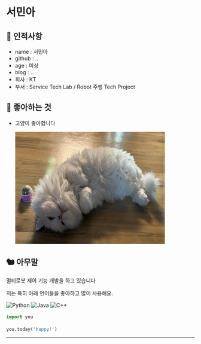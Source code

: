 # 서민아

## 🥸 인적사항

- name : 서민아
- github : ..
- age : 미상
- blog : ..
- 회사 : KT
- 부서 : Service Tech Lab / Robot 주행 Tech Project

## 🥕 좋아하는 것
    
- 고양이 좋아합니다

    <img src="./imgs/cculung.png" width="400px" height="300px" title="colored" alt="cculung"></img><br/>

## 🐿 아무말

멀티로봇 제어 기능 개발을 하고 있습니다

저는 특히 아래 언어들을 좋아하고 많이 사용해요.

![Python](https://img.shields.io/badge/python-3670A0?style=for-the-badge&logo=python&logoColor=ffdd54)
![Java](https://img.shields.io/badge/java-%23ED8B00.svg?style=for-the-badge&logo=openjdk&logoColor=white)
![C++](https://img.shields.io/badge/c++-%2300599C.svg?style=for-the-badge&logo=c%2B%2B&logoColor=white)

```python
import you

you.today('happy!')
```

---
